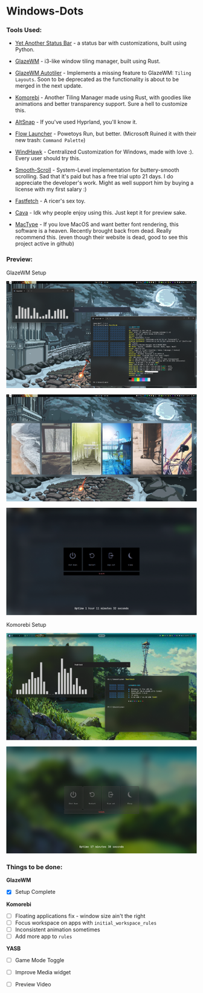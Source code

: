 # Windows-Dots
### Tools Used:
- [Yet Another Status Bar](https://github.com/amnweb/yasb) - a status bar with customizations, built using Python.
  
- [GlazeWM](https://github.com/glzr-io/glazewm) - i3-like window tiling manager, built using Rust.

- [GlazeWM Autotiler](https://github.com/orbi-tal/glaze-autotiler) - Implements a missing feature to GlazeWM: `Tiling Layouts`. Soon to be deprecated as the functionality is about to be merged in the next update.
  
- [Komorebi](https://github.com/LGUG2Z/komorebi) - Another Tiling Manager made using Rust, with goodies like animations and better transparency support. Sure a hell to customize this.

- [AltSnap](https://github.com/RamonUnch/AltSnap) - If you've used Hyprland, you'll know it.
  
- [Flow Launcher](https://github.com/Flow-Launcher/Flow.Launcher) - Powetoys Run, but better. (Microsoft Ruined it with their new trash: `Command Palette`)
  
- [WindHawk](https://github.com/ramensoftware/windhawk) - Centralized Customization for Windows, made with love :). Every user should try this.
  
- [Smooth-Scroll](https://www.smoothscroll.net/win/) - System-Level implementation for buttery-smooth scrolling. Sad that it's paid but has a free trial upto 21 days. I do appreciate the developer's work. Might as well support him by buying a license with my first salary :)

- [Fastfetch](https://github.com/fastfetch-cli/fastfetch) - A ricer's sex toy.

- [Cava](https://github.com/karlstav/cava) - Idk why people enjoy using this. Just kept it for preview sake.

- [MacType](https://github.com/snowie2000/mactype) - If you love MacOS and want better font rendering, this software is a heaven. Recently brought back from dead. Really recommend this. (even though their website is dead, good to see this project active in github)

### Preview:
GlazeWM Setup

![PIC 1](https://github.com/Louis047/Windows-Dots/blob/main/Images/Screenshot%202025-04-22%20230937.png)

![PIC 2](https://github.com/Louis047/Windows-Dots/blob/main/Images/Screenshot%202025-04-22%20233629.png)

![PIC 3](https://github.com/Louis047/Windows-Dots/blob/main/Images/Screenshot%202025-04-22%20233642.png)

Komorebi Setup

![PIC 4](https://github.com/Louis047/Windows-Dots/blob/main/Images/Screenshot%202025-04-26%20222210.png)

![PIC 5](https://github.com/Louis047/Windows-Dots/blob/main/Images/Screenshot%202025-04-26%20222339.png)


### Things to be done:
**GlazeWM**
- [x] Setup Complete

**Komorebi**
- [ ] Floating applications fix - window size ain't the right
- [ ] Focus workspace on apps with `initial_workspace_rules`
- [ ] Inconsistent animation sometimes
- [ ] Add more app to `rules`

**YASB**
- [ ] Game Mode Toggle
- [ ] Improve Media widget
- [ ] Preview Video





